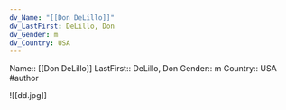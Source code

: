 ```yaml
---
dv_Name: "[[Don DeLillo]]"
dv_LastFirst: DeLillo, Don
dv_Gender: m
dv_Country: USA
---
```

Name:: [[Don DeLillo]]
LastFirst:: DeLillo, Don
Gender:: m
Country:: USA
#author

![[dd.jpg]]
